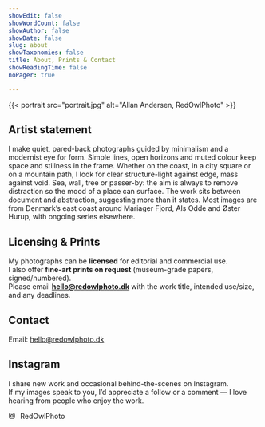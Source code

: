 ```yaml
---
showEdit: false
showWordCount: false
showAuthor: false
showDate: false
slug: about
showTaxonomies: false
title: About, Prints & Contact
showReadingTime: false
noPager: true

---
```

{{< portrait src="portrait.jpg" alt="Allan Andersen, RedOwlPhoto" >}}

## Artist statement
I make quiet, pared-back photographs guided by minimalism and a modernist eye for form. Simple lines, open horizons and muted colour keep space and stillness in the frame. Whether on the coast, in a city square or on a mountain path, I look for clear structure-light against edge, mass against void. Sea, wall, tree or passer-by: the aim is always to remove distraction so the mood of a place can surface. The work sits between document and abstraction, suggesting more than it states. Most images are from Denmark’s east coast around Mariager Fjord, Als Odde and Øster Hurup, with ongoing series elsewhere.

## Licensing & Prints
My photographs can be **licensed** for editorial and commercial use.  
I also offer **fine-art prints on request** (museum-grade papers, signed/numbered).  
Please email **hello@redowlphoto.dk** with the work title, intended use/size, and any deadlines.

## Contact
Email: [hello@redowlphoto.dk](mailto:hello@redowlphoto.dk)

## Instagram
I share new work and occasional behind-the-scenes on Instagram.  
If my images speak to you, I’d appreciate a follow or a comment — I love hearing from people who enjoy the work.

<a class="ig-inline" href="https://www.instagram.com/redowlphoto/" target="_blank" rel="me noopener" aria-label="Instagram">
  <svg viewBox="0 0 24 24" aria-hidden="true" style="width:1em;height:1em;vertical-align:-0.15em;margin-right:.35em">
    <rect x="3" y="3" width="18" height="18" rx="5" ry="5" fill="none" stroke="currentColor" stroke-width="2"/>
    <circle cx="12" cy="12" r="4" fill="none" stroke="currentColor" stroke-width="2"/>
    <circle cx="17.5" cy="6.5" r="1.5" fill="currentColor"/>
  </svg>
  <span>RedOwlPhoto</span>
</a>

<style>
  .ig-inline{display:inline-flex;align-items:center;gap:.35em;text-decoration:none}
  .ig-inline:hover{opacity:.95}
</style>
